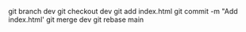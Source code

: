 git branch dev
git checkout dev
git add index.html
git commit -m "Add index.html'
git merge dev
git rebase main
